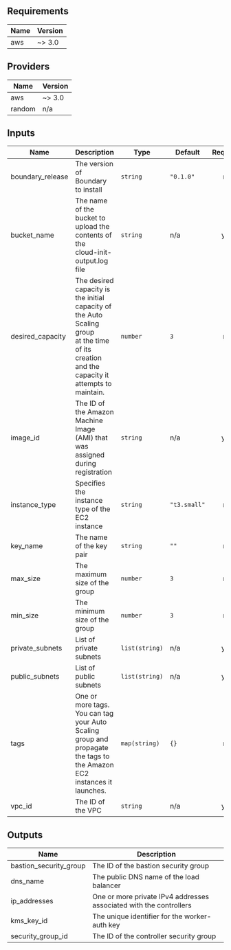 <!-- BEGINNING OF PRE-COMMIT-TERRAFORM DOCS HOOK -->
## Requirements

| Name | Version |
|------|---------|
| aws | ~> 3.0 |

## Providers

| Name | Version |
|------|---------|
| aws | ~> 3.0 |
| random | n/a |

## Inputs

| Name | Description | Type | Default | Required |
|------|-------------|------|---------|:--------:|
| boundary\_release | The version of Boundary to install | `string` | `"0.1.0"` | no |
| bucket\_name | The name of the bucket to upload the contents of the<br>cloud-init-output.log file | `string` | n/a | yes |
| desired\_capacity | The desired capacity is the initial capacity of the Auto Scaling group<br>at the time of its creation and the capacity it attempts to maintain. | `number` | `3` | no |
| image\_id | The ID of the Amazon Machine Image (AMI) that was assigned during registration | `string` | n/a | yes |
| instance\_type | Specifies the instance type of the EC2 instance | `string` | `"t3.small"` | no |
| key\_name | The name of the key pair | `string` | `""` | no |
| max\_size | The maximum size of the group | `number` | `3` | no |
| min\_size | The minimum size of the group | `number` | `3` | no |
| private\_subnets | List of private subnets | `list(string)` | n/a | yes |
| public\_subnets | List of public subnets | `list(string)` | n/a | yes |
| tags | One or more tags. You can tag your Auto Scaling group and propagate the tags to<br>the Amazon EC2 instances it launches. | `map(string)` | `{}` | no |
| vpc\_id | The ID of the VPC | `string` | n/a | yes |

## Outputs

| Name | Description |
|------|-------------|
| bastion\_security\_group | The ID of the bastion security group |
| dns\_name | The public DNS name of the load balancer |
| ip\_addresses | One or more private IPv4 addresses associated with the controllers |
| kms\_key\_id | The unique identifier for the worker-auth key |
| security\_group\_id | The ID of the controller security group |

<!-- END OF PRE-COMMIT-TERRAFORM DOCS HOOK -->
